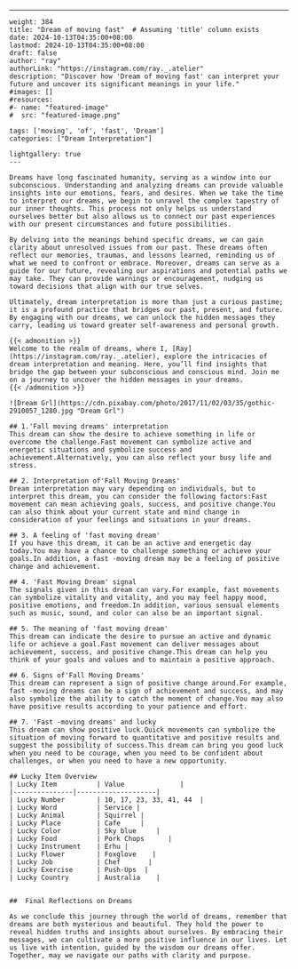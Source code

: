 ---
    weight: 384
    title: "Dream of moving fast"  # Assuming 'title' column exists
    date: 2024-10-13T04:35:00+08:00
    lastmod: 2024-10-13T04:35:00+08:00
    draft: false
    author: "ray"
    authorLink: "https://instagram.com/ray._.atelier"
    description: "Discover how 'Dream of moving fast' can interpret your future and uncover its significant meanings in your life."
    #images: []
    #resources:
    #- name: "featured-image"
    #  src: "featured-image.png"
    
    tags: ['moving', 'of', 'fast', 'Dream']
    categories: ["Dream Interpretation"]
    
    lightgallery: true
    ---
    
    Dreams have long fascinated humanity, serving as a window into our subconscious. Understanding and analyzing dreams can provide valuable insights into our emotions, fears, and desires. When we take the time to interpret our dreams, we begin to unravel the complex tapestry of our inner thoughts. This process not only helps us understand ourselves better but also allows us to connect our past experiences with our present circumstances and future possibilities.
    
    By delving into the meanings behind specific dreams, we can gain clarity about unresolved issues from our past. These dreams often reflect our memories, traumas, and lessons learned, reminding us of what we need to confront or embrace. Moreover, dreams can serve as a guide for our future, revealing our aspirations and potential paths we may take. They can provide warnings or encouragement, nudging us toward decisions that align with our true selves.
    
    Ultimately, dream interpretation is more than just a curious pastime; it is a profound practice that bridges our past, present, and future. By engaging with our dreams, we can unlock the hidden messages they carry, leading us toward greater self-awareness and personal growth.
    
    {{< admonition >}}
    Welcome to the realm of dreams, where I, [Ray](https://instagram.com/ray._.atelier), explore the intricacies of dream interpretation and meaning. Here, you’ll find insights that bridge the gap between your subconscious and conscious mind. Join me on a journey to uncover the hidden messages in your dreams.
    {{< /admonition >}}
    
    ![Dream Grl](https://cdn.pixabay.com/photo/2017/11/02/03/35/gothic-2910057_1280.jpg "Dream Grl")
    
    ## 1.'Fall moving dreams' interpretation
    This dream can show the desire to achieve something in life or overcome the challenge.Fast movement can symbolize active and energetic situations and symbolize success and achievement.Alternatively, you can also reflect your busy life and stress.
    
    ## 2. Interpretation of'Fall Moving Dreams'
    Dream interpretation may vary depending on individuals, but to interpret this dream, you can consider the following factors:Fast movement can mean achieving goals, success, and positive change.You can also think about your current state and mind change in consideration of your feelings and situations in your dreams.
    
    ## 3. A feeling of 'fast moving dream'
    If you have this dream, it can be an active and energetic day today.You may have a chance to challenge something or achieve your goals.In addition, a fast -moving dream may be a feeling of positive change and achievement.
    
    ## 4. 'Fast Moving Dream' signal
    The signals given in this dream can vary.For example, fast movements can symbolize vitality and vitality, and you may feel happy mood, positive emotions, and freedom.In addition, various sensual elements such as music, sound, and color can also be an important signal.
    
    ## 5. The meaning of 'fast moving dream'
    This dream can indicate the desire to pursue an active and dynamic life or achieve a goal.Fast movement can deliver messages about achievement, success, and positive change.This dream can help you think of your goals and values and to maintain a positive approach.
    
    ## 6. Signs of'Fall Moving Dreams'
    This dream can represent a sign of positive change around.For example, fast -moving dreams can be a sign of achievement and success, and may also symbolize the ability to catch the moment of change.You may also have positive results according to your patience and effort.
    
    ## 7. 'Fast -moving dreams' and lucky
    This dream can show positive luck.Quick movements can symbolize the situation of moving forward to quantitative and positive results and suggest the possibility of success.This dream can bring you good luck when you need to be courage, when you need to be confident about challenges, or when you need to have a new opportunity.
    
    ## Lucky Item Overview
    | Lucky Item          | Value              |
    |---------------|--------------------|
    | Lucky Number        | 10, 17, 23, 33, 41, 44  |
    | Lucky Word          | Service |
    | Lucky Animal        | Squirrel |
    | Lucky Place         | Cafe     |
    | Lucky Color         | Sky blue     |
    | Lucky Food          | Pork Chops      |
    | Lucky Instrument    | Erhu |
    | Lucky Flower        | Foxglove    |
    | Lucky Job           | Chef       |
    | Lucky Exercise      | Push-Ups  |
    | Lucky Country       | Australia    |
    
    
    ##  Final Reflections on Dreams
    
    As we conclude this journey through the world of dreams, remember that dreams are both mysterious and beautiful. They hold the power to reveal hidden truths and insights about ourselves. By embracing their messages, we can cultivate a more positive influence in our lives. Let us live with intention, guided by the wisdom our dreams offer. Together, may we navigate our paths with clarity and purpose.
    